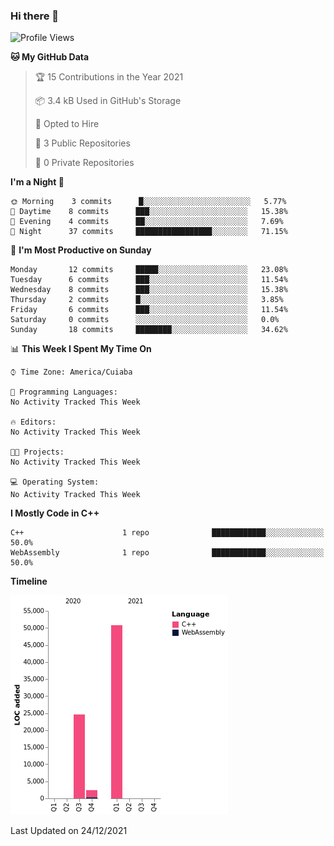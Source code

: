 ### Hi there 👋

<!--
**Mutanne/Mutanne** is a ✨ _special_ ✨ repository because its `README.md` (this file) appears on your GitHub profile.

Here are some ideas to get you started:

- 🔭 I’m currently working on ...
- 🌱 I’m currently learning Julia Language.
- 👯 I’m looking to collaborate on ...
- 🤔 I’m looking for help with ...
- 💬 Ask me about ...
- 📫 How to reach me: ...
- 😄 Pronouns: ...
- ⚡ Fun fact: ...
-->

<!--START_SECTION:waka-->
![Profile Views](http://img.shields.io/badge/Profile%20Views-0-blue)

**🐱 My GitHub Data** 

> 🏆 15 Contributions in the Year 2021
 > 
> 📦 3.4 kB Used in GitHub's Storage 
 > 
> 💼 Opted to Hire
 > 
> 📜 3 Public Repositories 
 > 
> 🔑 0 Private Repositories  
 > 
**I'm a Night 🦉** 

```text
🌞 Morning    3 commits      █░░░░░░░░░░░░░░░░░░░░░░░░   5.77% 
🌆 Daytime    8 commits      ███░░░░░░░░░░░░░░░░░░░░░░   15.38% 
🌃 Evening    4 commits      ██░░░░░░░░░░░░░░░░░░░░░░░   7.69% 
🌙 Night      37 commits     █████████████████░░░░░░░░   71.15%

```
📅 **I'm Most Productive on Sunday** 

```text
Monday       12 commits     █████░░░░░░░░░░░░░░░░░░░░   23.08% 
Tuesday      6 commits      ███░░░░░░░░░░░░░░░░░░░░░░   11.54% 
Wednesday    8 commits      ███░░░░░░░░░░░░░░░░░░░░░░   15.38% 
Thursday     2 commits      █░░░░░░░░░░░░░░░░░░░░░░░░   3.85% 
Friday       6 commits      ███░░░░░░░░░░░░░░░░░░░░░░   11.54% 
Saturday     0 commits      ░░░░░░░░░░░░░░░░░░░░░░░░░   0.0% 
Sunday       18 commits     ████████░░░░░░░░░░░░░░░░░   34.62%

```


📊 **This Week I Spent My Time On** 

```text
⌚︎ Time Zone: America/Cuiaba

💬 Programming Languages: 
No Activity Tracked This Week

🔥 Editors: 
No Activity Tracked This Week

🐱‍💻 Projects: 
No Activity Tracked This Week

💻 Operating System: 
No Activity Tracked This Week

```

**I Mostly Code in C++** 

```text
C++                      1 repo              ████████████░░░░░░░░░░░░░   50.0% 
WebAssembly              1 repo              ████████████░░░░░░░░░░░░░   50.0%

```


**Timeline**

![Chart not found](https://raw.githubusercontent.com/Mutanne/Mutanne/main/charts/bar_graph.png) 


 Last Updated on 24/12/2021
<!--END_SECTION:waka-->
